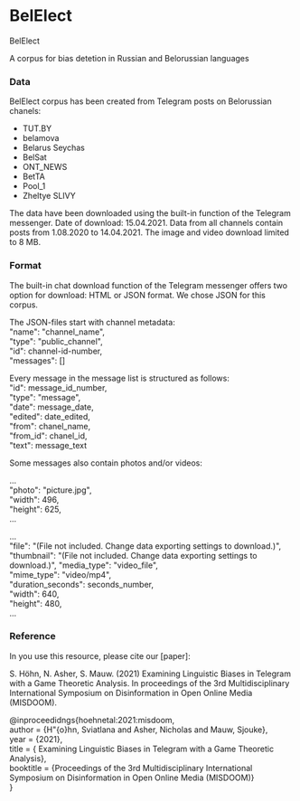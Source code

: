 # BelElect
BelElect

A corpus for bias detetion in Russian and Belorussian languages

### Data

BelElect corpus has been created from Telegram posts on Belorussian chanels:

- TUT.BY
- belamova
- Belarus Seychas
- BelSat
- ONT_NEWS
- BetTA
- Pool_1
- Zheltye SLIVY

The data have been downloaded using the built-in function of the Telegram messenger. Date of download: 15.04.2021. Data from all channels contain posts from 1.08.2020 to 14.04.2021. The image and video download limited to 8 MB.

### Format

The built-in chat download function of the Telegram messenger offers two option for download: HTML or JSON format. We chose JSON for this corpus.

The JSON-files start with channel metadata:  
"name": "channel_name",  
"type": "public_channel",  
"id": channel-id-number,  
"messages": []  

Every message in the message list is structured as follows:  
"id": message_id_number,  
"type": "message",  
"date": message_date,  
"edited": date_edited,  
"from": chanel_name,  
"from_id": chanel_id,  
"text": message_text  

Some messages also contain photos and/or videos:

...  
"photo": "picture.jpg",  
"width": 496,  
"height": 625,  
...  

...  
"file": "(File not included. Change data exporting settings to download.)",  
"thumbnail": "(File not included. Change data exporting settings to download.)", "media_type": "video_file",  
"mime_type": "video/mp4",  
"duration_seconds": seconds_number,  
"width": 640,  
"height": 480,  
...  

### Reference

In you use this resource, please cite our [paper]:

S. Höhn, N. Asher, S. Mauw. (2021) Examining Linguistic Biases in Telegram with a Game Theoretic Analysis. In proceedings of the 3rd Multidisciplinary International Symposium on Disinformation in Open Online Media (MISDOOM).

@inproceedidngs{hoehnetal:2021:misdoom,   
author = {H"{o}hn, Sviatlana and Asher, Nicholas and Mauw, Sjouke},  
year = {2021},  
title = { Examining Linguistic Biases in Telegram with a Game Theoretic Analysis},  
booktitle = {Proceedings of the 3rd Multidisciplinary International Symposium on Disinformation in Open Online Media (MISDOOM)}  
}
